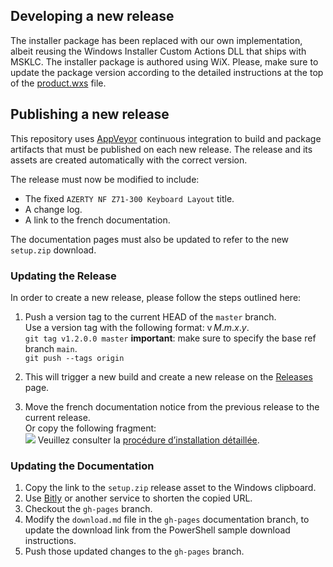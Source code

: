 ## Developing a new release

The installer package has been replaced with our own implementation, albeit reusing the Windows Installer Custom Actions DLL that ships with MSKLC. The installer package is authored using WiX. Please, make sure to update the package version according to the detailed instructions at the top of the [product.wxs](https://github.com/springcomp/optimized-azerty-win/blob/master/src/Package_x86/Product.wxs) file.

## Publishing a new release

This repository uses [AppVeyor](https://ci.appveyor.com/project/springcomp/optimized-azerty-win) continuous integration to build and package artifacts that must be published on each new release. The release and its assets are created automatically with the correct version.

The release must now be modified to include:

- The fixed `AZERTY NF Z71-300 Keyboard Layout` title.
- A change log.
- A link to the french documentation. 

The documentation pages must also be updated to refer to the new `setup.zip` download.

### Updating the Release

In order to create a new release, please follow the steps outlined here:

1. Push a version tag to the current HEAD of the `master` branch.  
   Use a version tag with the following format: v _M_._m_._x_._y_.  
   `git tag v1.2.0.0 master` __important__: make sure to specify the base ref branch `main`.  
   `git push --tags origin`

2. This will trigger a new build and create a new release on the [Releases](https://github.com/springcomp/optimized-azerty-win/releases) page.

3. Move the french documentation notice from the previous release to the current release.  
   Or copy the following fragment:  
   ![](refs/french.png) Veuillez consulter la [procédure d’installation détaillée](https://springcomp.github.io/optimized-azerty-win/download.html).

### Updating the Documentation

1. Copy the link to the `setup.zip` release asset to the Windows clipboard.
2. Use [Bitly](https://bitly.com/) or another service to shorten the copied URL.
3. Checkout the `gh-pages` branch.
4. Modify the `download.md` file in the `gh-pages` documentation branch, to update the download link from the PowerShell sample download instructions.
5. Push those updated changes to the `gh-pages` branch.
